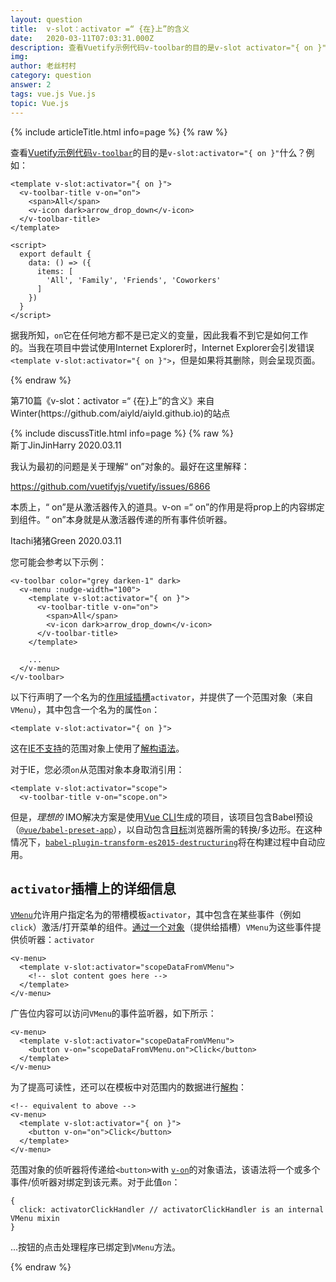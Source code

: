 ```yaml
---
layout: question
title:  v-slot：activator =“ {在}上”的含义
date:   2020-03-11T07:03:31.000Z
description: 查看Vuetify示例代码v-toolbar的目的是v-slot activator="{ on }"什么？例如：<template v-slot a...
img: 
author: 老丝村村
category: question
answer: 2
tags: vue.js Vue.js
topic: Vue.js
---
```

<div class="article-root">
  <div class="article">
    {% include articleTitle.html info=page %}
    {% raw %}
    <div class="article-content"><p><font style="vertical-align: inherit;"><font style="vertical-align: inherit;">查看</font></font><a href="https://vuetifyjs.com/en/components/toolbars#toolbar" rel="noreferrer"><font style="vertical-align: inherit;"><font style="vertical-align: inherit;">Vuetify示例代码</font></font><code>v-toolbar</code></a><font style="vertical-align: inherit;"><font style="vertical-align: inherit;">的目的是</font></font><code>v-slot:activator="{ on }"</code><font style="vertical-align: inherit;"><font style="vertical-align: inherit;">什么？</font><font style="vertical-align: inherit;">例如：</font></font></p>

<pre class="lang-html prettyprint-override"><code>&lt;template v-slot:activator="{ on }"&gt;<font></font>
  &lt;v-toolbar-title v-on="on"&gt;<font></font>
    &lt;span&gt;All&lt;/span&gt;<font></font>
    &lt;v-icon dark&gt;arrow_drop_down&lt;/v-icon&gt;<font></font>
  &lt;/v-toolbar-title&gt;<font></font>
&lt;/template&gt;<font></font>
<font></font>
&lt;script&gt;<font></font>
  export default {<font></font>
    data: () =&gt; ({<font></font>
      items: [<font></font>
        'All', 'Family', 'Friends', 'Coworkers'<font></font>
      ]<font></font>
    })<font></font>
  }<font></font>
&lt;/script&gt;<font></font>
</code></pre>

<p><font style="vertical-align: inherit;"><font style="vertical-align: inherit;">据我所知，</font></font><code>on</code><font style="vertical-align: inherit;"><font style="vertical-align: inherit;">它在任何地方都不是已定义的变量，因此我看不到它是如何工作的。</font><font style="vertical-align: inherit;">当我在项目中尝试使用Internet Explorer时，Internet Explorer会引发错误</font></font><code>&lt;template v-slot:activator="{ on }"&gt;</code><font style="vertical-align: inherit;"><font style="vertical-align: inherit;">，但是如果将其删除，则会呈现页面。</font></font></p></div>
    {% endraw %}
  </div>
  <p class="winter_mark">第710篇《v-slot：activator =“ {在}上”的含义》来自Winter(https://github.com/aiyld/aiyld.github.io)的站点</p>
  <div class="discuss-wrapper">
    {% include discussTitle.html info=page %}
    {% raw %}
    <div class="discuss-list">
    <div class="discuss-item">
        <div class="discuss-parent">
          <div class="discuss-meta">
            <span class="discuss-user">斯丁JinJinHarry</span>
            <span class="discuss-time">2020.03.11</span>
          </div>
          <div class="discuss-comment"><p><font style="vertical-align: inherit;"><font style="vertical-align: inherit;">我认为最初的问题是关于理解“ on”对象的。</font><font style="vertical-align: inherit;">最好在这里解释：</font></font></p>

<p><a href="https://github.com/vuetifyjs/vuetify/issues/6866" rel="nofollow noreferrer"><font style="vertical-align: inherit;"><font style="vertical-align: inherit;">https://github.com/vuetifyjs/vuetify/issues/6866</font></font></a></p>

<p><font style="vertical-align: inherit;"><font style="vertical-align: inherit;">本质上，“ on”是从激活器传入的道具。</font><font style="vertical-align: inherit;">v-on =“ on”的作用是将prop上的内容绑定到组件。</font><font style="vertical-align: inherit;">“ on”本身就是从激活器传递的所有事件侦听器。</font></font></p></div>
        </div></div><div class="discuss-item">
        <div class="discuss-parent">
          <div class="discuss-meta">
            <span class="discuss-user">Itachi猪猪Green</span>
            <span class="discuss-time">2020.03.11</span>
          </div>
          <div class="discuss-comment"><p><font style="vertical-align: inherit;"><font style="vertical-align: inherit;">您可能会参考以下示例：</font></font></p>

<pre class="lang-html prettyprint-override"><code>&lt;v-toolbar color="grey darken-1" dark&gt;<font></font>
  &lt;v-menu :nudge-width="100"&gt;<font></font>
    &lt;template v-slot:activator="{ on }"&gt;<font></font>
      &lt;v-toolbar-title v-on="on"&gt;<font></font>
        &lt;span&gt;All&lt;/span&gt;<font></font>
        &lt;v-icon dark&gt;arrow_drop_down&lt;/v-icon&gt;<font></font>
      &lt;/v-toolbar-title&gt;<font></font>
    &lt;/template&gt;<font></font>
<font></font>
    ...<font></font>
  &lt;/v-menu&gt;<font></font>
&lt;/v-toolbar&gt;<font></font>
</code></pre>

<p><font style="vertical-align: inherit;"><font style="vertical-align: inherit;">以下行声明了一个</font><font style="vertical-align: inherit;">名为</font><font style="vertical-align: inherit;">的</font></font><a href="https://vuejs.org/v2/guide/components-slots.html#Scoped-Slots" rel="noreferrer"><font style="vertical-align: inherit;"><font style="vertical-align: inherit;">作用域插槽</font></font></a><font style="vertical-align: inherit;"></font><code>activator</code><font style="vertical-align: inherit;"><font style="vertical-align: inherit;">，并提供了一个范围对象（来自</font></font><code>VMenu</code><font style="vertical-align: inherit;"><font style="vertical-align: inherit;">），其中包含一个名为的属性</font></font><code>on</code><font style="vertical-align: inherit;"><font style="vertical-align: inherit;">：</font></font></p>

<pre class="lang-html prettyprint-override"><code>&lt;template v-slot:activator="{ on }"&gt;
</code></pre>

<p><font style="vertical-align: inherit;"><font style="vertical-align: inherit;">这</font><font style="vertical-align: inherit;">在</font><a href="https://developer.mozilla.org/en-US/docs/Web/JavaScript/Reference/Operators/Destructuring_assignment#Browser_compatibility" rel="noreferrer"><font style="vertical-align: inherit;">IE不支持</font></a><font style="vertical-align: inherit;">的范围对象上</font><font style="vertical-align: inherit;">使用了</font></font><a href="https://vuejs.org/v2/guide/components-slots.html#Destructuring-Slot-Props" rel="noreferrer"><font style="vertical-align: inherit;"><font style="vertical-align: inherit;">解构语法</font></font></a><font style="vertical-align: inherit;"><font style="vertical-align: inherit;">。</font></font><a href="https://developer.mozilla.org/en-US/docs/Web/JavaScript/Reference/Operators/Destructuring_assignment#Browser_compatibility" rel="noreferrer"><font style="vertical-align: inherit;"></font></a><font style="vertical-align: inherit;"></font></p>

<p><font style="vertical-align: inherit;"><font style="vertical-align: inherit;">对于IE，您必须</font></font><code>on</code><font style="vertical-align: inherit;"><font style="vertical-align: inherit;">从范围对象本身</font><font style="vertical-align: inherit;">取消引用</font><font style="vertical-align: inherit;">：</font></font></p>

<pre class="lang-html prettyprint-override"><code>&lt;template v-slot:activator="scope"&gt;<font></font>
  &lt;v-toolbar-title v-on="scope.on"&gt;<font></font>
</code></pre>

<p><font style="vertical-align: inherit;"><font style="vertical-align: inherit;">但是，</font></font><em><font style="vertical-align: inherit;"><font style="vertical-align: inherit;">理想的</font></font></em><font style="vertical-align: inherit;"><font style="vertical-align: inherit;"> IMO解决方案是使用</font></font><a href="https://cli.vuejs.org/" rel="noreferrer"><font style="vertical-align: inherit;"><font style="vertical-align: inherit;">Vue CLI</font></font></a><font style="vertical-align: inherit;"><font style="vertical-align: inherit;">生成的项目，该项目包含Babel预设（</font></font><a href="https://github.com/vuejs/vue-cli/tree/dev/packages/%40vue/babel-preset-app" rel="noreferrer"><code>@vue/babel-preset-app</code></a><font style="vertical-align: inherit;"><font style="vertical-align: inherit;">），以自动包含</font></font><a href="https://github.com/vuejs/vue-cli/tree/dev/packages/%40vue/babel-preset-app#targets" rel="noreferrer"><font style="vertical-align: inherit;"><font style="vertical-align: inherit;">目标</font></font></a><font style="vertical-align: inherit;"><font style="vertical-align: inherit;">浏览器</font><font style="vertical-align: inherit;">所需的转换/多边形</font><font style="vertical-align: inherit;">。</font><font style="vertical-align: inherit;">在这种情况下，</font></font><a href="https://babeljs.io/docs/en/babel-plugin-transform-es2015-destructuring" rel="noreferrer"><code>babel-plugin-transform-es2015-destructuring</code></a><font style="vertical-align: inherit;"><font style="vertical-align: inherit;">将在构建过程中自动应用。</font></font></p>

<h2><font style="vertical-align: inherit;"></font><code>activator</code><font style="vertical-align: inherit;"><font style="vertical-align: inherit;">插槽</font><font style="vertical-align: inherit;">上的详细信息</font></font></h2>

<p><a href="https://vuetifyjs.com/en/components/menus#slots" rel="noreferrer"><code>VMenu</code></a><font style="vertical-align: inherit;"><font style="vertical-align: inherit;">允许用户指定名为的带槽模板</font></font><code>activator</code><font style="vertical-align: inherit;"><font style="vertical-align: inherit;">，其中包含在某些事件（例如</font></font><code>click</code><font style="vertical-align: inherit;"><font style="vertical-align: inherit;">）</font><font style="vertical-align: inherit;">激活/打开菜单的组件</font><font style="vertical-align: inherit;">。</font><a href="https://github.com/vuetifyjs/vuetify/blob/1b4dbae58cbfdeda4edbc14104a53ce9c0a36f62/packages/vuetify/src/components/VMenu/mixins/menu-generators.js#L22" rel="noreferrer"><font style="vertical-align: inherit;">通过一个对象</font></a><font style="vertical-align: inherit;">（提供给</font><font style="vertical-align: inherit;">插槽）</font></font><code>VMenu</code><font style="vertical-align: inherit;"><font style="vertical-align: inherit;">为这些事件提供侦听器</font><font style="vertical-align: inherit;">：</font></font><a href="https://github.com/vuetifyjs/vuetify/blob/1b4dbae58cbfdeda4edbc14104a53ce9c0a36f62/packages/vuetify/src/components/VMenu/mixins/menu-generators.js#L22" rel="noreferrer"><font style="vertical-align: inherit;"></font></a><font style="vertical-align: inherit;"></font><code>activator</code><font style="vertical-align: inherit;"></font></p>

<pre class="lang-html prettyprint-override"><code>&lt;v-menu&gt;<font></font>
  &lt;template v-slot:activator="scopeDataFromVMenu"&gt;<font></font>
    &lt;!-- slot content goes here --&gt;<font></font>
  &lt;/template&gt;<font></font>
&lt;/v-menu&gt;<font></font>
</code></pre>

<p><font style="vertical-align: inherit;"><font style="vertical-align: inherit;">广告位内容可以访问</font></font><code>VMenu</code><font style="vertical-align: inherit;"><font style="vertical-align: inherit;">的事件监听器，如下所示：</font></font></p>

<pre class="lang-html prettyprint-override"><code>&lt;v-menu&gt;<font></font>
  &lt;template v-slot:activator="scopeDataFromVMenu"&gt;<font></font>
    &lt;button v-on="scopeDataFromVMenu.on"&gt;Click&lt;/button&gt;<font></font>
  &lt;/template&gt;<font></font>
&lt;/v-menu&gt;<font></font>
</code></pre>

<p><font style="vertical-align: inherit;"><font style="vertical-align: inherit;">为了提高可读性，还可以</font><font style="vertical-align: inherit;">在模板中</font><font style="vertical-align: inherit;">对范围内的数据进行</font></font><a href="https://vuejs.org/v2/guide/components-slots.html#Destructuring-Slot-Props" rel="noreferrer"><font style="vertical-align: inherit;"><font style="vertical-align: inherit;">解构</font></font></a><font style="vertical-align: inherit;"><font style="vertical-align: inherit;">：</font></font></p>

<pre class="lang-html prettyprint-override"><code>&lt;!-- equivalent to above --&gt;<font></font>
&lt;v-menu&gt;<font></font>
  &lt;template v-slot:activator="{ on }"&gt;<font></font>
    &lt;button v-on="on"&gt;Click&lt;/button&gt;<font></font>
  &lt;/template&gt;<font></font>
&lt;/v-menu&gt;<font></font>
</code></pre>

<p><font style="vertical-align: inherit;"><font style="vertical-align: inherit;">范围对象的侦听器将传递给</font></font><code>&lt;button&gt;</code><font style="vertical-align: inherit;"><font style="vertical-align: inherit;">with </font></font><a href="https://vuejs.org/v2/api/#v-on" rel="noreferrer"><code>v-on</code></a><font style="vertical-align: inherit;"><font style="vertical-align: inherit;">的对象语法，该语法将一个或多个事件/侦听器对绑定到该元素。</font><font style="vertical-align: inherit;">对于此值</font></font><code>on</code><font style="vertical-align: inherit;"><font style="vertical-align: inherit;">：</font></font></p>

<pre class="lang-js prettyprint-override"><code>{<font></font>
  click: activatorClickHandler // activatorClickHandler is an internal VMenu mixin<font></font>
}<font></font>
</code></pre>

<p><font style="vertical-align: inherit;"><font style="vertical-align: inherit;">...按钮的点击处理程序已绑定到</font></font><code>VMenu</code><font style="vertical-align: inherit;"><font style="vertical-align: inherit;">方法。</font></font></p></div>
        </div></div>
    </div>
    {% endraw %}
  </div>
<div>
